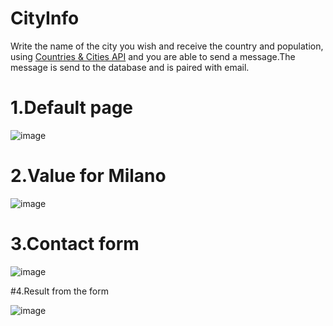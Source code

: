 # CityInfo
Write the name of the city you wish and receive the country and population, using [Countries & Cities API](https://documenter.getpostman.com/view/1134062/T1LJjU52)
and you are able to send a message.The message is send to the database and is paired with email.


# 1.Default page
![image](https://github.com/Damyan24/CityInfo/assets/117590469/cc049eab-2c75-4de5-9d15-639739784951)

# 2.Value for Milano
![image](https://github.com/Damyan24/CityInfo/assets/117590469/6c97aea4-46f4-4699-b3a3-f7bf0463719b)

# 3.Contact form 
![image](https://github.com/Damyan24/CityInfo/assets/117590469/b15d114f-49c0-4acf-af2a-966d2a15f2b4)

#4.Result from the form

![image](https://github.com/Damyan24/CityInfo/assets/117590469/60c321c8-024e-449a-a0d8-f13a5941e933)








